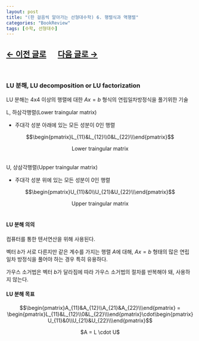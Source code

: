 ```yaml
---
layout: post
title: "(한 걸음씩 알아가는 선형대수학) 6. 행렬식과 역행렬"
categories: "BookReview"
tags: [수학, 선형대수]
---
```


## [←  이전 글로](https://maizer2.github.io/bookreview/2022/03/28/(한-걸음씩-알아가는-선형대수학)-6.-행렬식과-역행렬.html) 　 [다음 글로 →](https://maizer2.github.io/bookreview/2022/03/27/(한-걸음씩-알아가는-선형대수학)-7.-고윳값과-고유벡터.html)
<br/>

### LU 분해, LU decomposition or LU factorization

LU 분해는 4x4 이상의 행렬에 대한 $Ax = b$ 형식의 연립일차방정식을 풀기위한 기술

L, 하삼각행렬(Lower traingular matrix)
* 주대각 성분 아래에 있는 모든 성분이 0인 행렬

$$\begin{pmatrix}L_{11}&L_{12}\\0&L_{22}\\\end{pmatrix}$$  
<center>Lower traingular matrix</center><br/>

U, 상삼각행렬(Upper traingular matrix)
* 주대각 성분 위에 있는 모든 성분이 0인 행렬<br/>

$$\begin{pmatrix}U_{11}&0\\U_{21}&U_{22}\\\end{pmatrix}$$  
<center>Upper traingular matrix</center>
<br/>

#### LU 분해 의의

컴퓨터를 통한 텐서연산을 위해 사용된다.

벡터 $b$가 서로 다른지만 같은 계수를 가지는 행렬 $A$에 대해, $Ax = b$ 형태의 많은 연립일차 방정식을 풀어야 하는 경우 특히 유용하다.

가우스 소거법은 벡터 $b$가 달라짐에 따라 가우스 소거법의 절차를 반복해야 돼, 사용하지 않는다.
<br/>

#### LU 분해 목표

$$\begin{pmatrix}A_{11}&A_{12}\\A_{21}&A_{22}\\\end{pmatrix} = \begin{pmatrix}L_{11}&L_{12}\\0&L_{22}\\\end{pmatrix}\cdot\begin{pmatrix}U_{11}&0\\U_{21}&U_{22}\\\end{pmatrix}$$  
<center>$A = L \cdot U$</center>